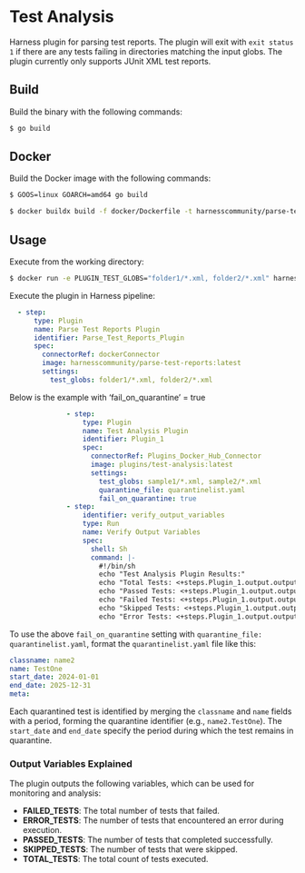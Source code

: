 # Test Analysis

Harness plugin for parsing test reports. The plugin will exit with `exit status 1` if there are any tests failing in directories matching the input globs. The plugin currently only supports JUnit XML test reports.

## Build

Build the binary with the following commands:

```sh
$ go build
```

## Docker

Build the Docker image with the following commands:

```sh
$ GOOS=linux GOARCH=amd64 go build

$ docker buildx build -f docker/Dockerfile -t harnesscommunity/parse-test-reports:latest --platform=linux/amd64 --load .
```

## Usage

Execute from the working directory:
```sh
$ docker run -e PLUGIN_TEST_GLOBS="folder1/*.xml, folder2/*.xml" harnesscommunity/parse-test-reports:latest
```

Execute the plugin in Harness pipeline:
```yaml
  - step:
      type: Plugin
      name: Parse Test Reports Plugin
      identifier: Parse_Test_Reports_Plugin
      spec:
        connectorRef: dockerConnector
        image: harnesscommunity/parse-test-reports:latest
        settings:
          test_globs: folder1/*.xml, folder2/*.xml
```

Below is the example with ‘fail_on_quarantine’ = true
```yaml
              - step:
                  type: Plugin
                  name: Test Analysis Plugin
                  identifier: Plugin_1
                  spec:
                    connectorRef: Plugins_Docker_Hub_Connector
                    image: plugins/test-analysis:latest
                    settings:
                      test_globs: sample1/*.xml, sample2/*.xml
                      quarantine_file: quarantinelist.yaml 
                      fail_on_quarantine: true
              - step:
                  identifier: verify_output_variables
                  type: Run
                  name: Verify Output Variables
                  spec:
                    shell: Sh
                    command: |-
                      #!/bin/sh
                      echo "Test Analysis Plugin Results:"
                      echo "Total Tests: <+steps.Plugin_1.output.outputVariables.TOTAL_TESTS>"
                      echo "Passed Tests: <+steps.Plugin_1.output.outputVariables.PASSED_TESTS>"
                      echo "Failed Tests: <+steps.Plugin_1.output.outputVariables.FAILED_TESTS>"
                      echo "Skipped Tests: <+steps.Plugin_1.output.outputVariables.SKIPPED_TESTS>"
                      echo "Error Tests: <+steps.Plugin_1.output.outputVariables.ERROR_TESTS>"
```

To use the above `fail_on_quarantine` setting with `quarantine_file: quarantinelist.yaml`, format the `quarantinelist.yaml` file like this:

```yaml
classname: name2
name: TestOne
start_date: 2024-01-01
end_date: 2025-12-31
meta: 
```

Each quarantined test is identified by merging the `classname` and `name` fields with a period, forming the quarantine identifier (e.g., `name2.TestOne`). The `start_date` and `end_date` specify the period during which the test remains in quarantine.

### Output Variables Explained

The plugin outputs the following variables, which can be used for monitoring and analysis:

- **FAILED_TESTS**: The total number of tests that failed.
- **ERROR_TESTS**: The number of tests that encountered an error during execution.
- **PASSED_TESTS**: The number of tests that completed successfully.
- **SKIPPED_TESTS**: The number of tests that were skipped.
- **TOTAL_TESTS**: The total count of tests executed.
